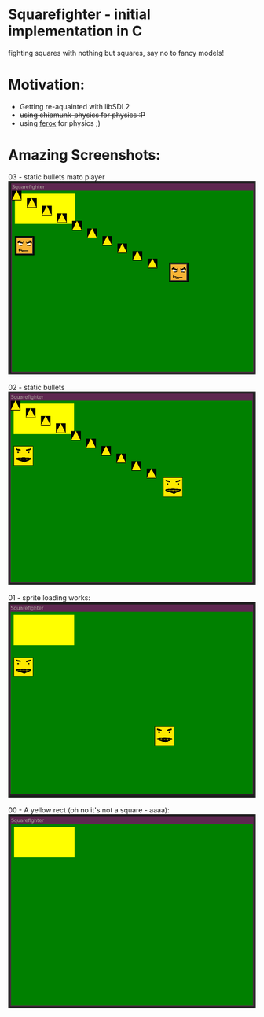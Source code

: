 # Squarefighter - initial implementation in C

fighting squares with nothing but squares, say no to fancy models!

# Motivation:
- Getting re-aquainted with libSDL2
- ~~using chipmunk-physics for physics :P~~
- using [ferox](https://github.com/c-krit/ferox) for physics ;)

# Amazing Screenshots:
03 - static bullets mato player
![static bullets](screenshots/03-bullets-static-mato-player.png)

02 - static bullets
![static bullets](screenshots/02-bullets-static.png)

01 - sprite loading works:  
![Sprite loading works](screenshots/01-loaded-sprites.png)

00 - A yellow rect (oh no it's not a square - aaaa):  
![A yellow square](screenshots/00-yellow-square.png)

